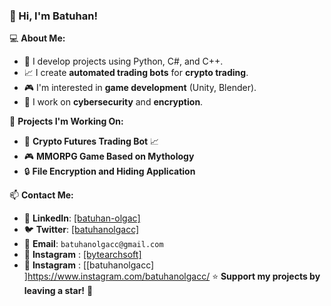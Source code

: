 ### 👋 Hi, I'm Batuhan!

💻 **About Me:**
- 🔹 I develop projects using Python, C#, and C++.
- 📈 I create **automated trading bots** for **crypto trading**.
- 🎮 I'm interested in **game development** (Unity, Blender).
- 🔐 I work on **cybersecurity** and **encryption**.

🚀 **Projects I'm Working On:**  
- 🤖 **Crypto Futures Trading Bot** 📈  
- 🎮 **MMORPG Game Based on Mythology**  
- 🔒 **File Encryption and Hiding Application**  

📫 **Contact Me:**  
- 💬 **LinkedIn**: [[batuhan-olgac]  ](https://www.linkedin.com/in/batuhan-olgac-2b921154/)
- 🐦 **Twitter**: [[batuhanolgacc]](https://x.com/batuhanolgacc)
- 📩 **Email**: `batuhanolgacc@gmail.com`  
- 💬 **Instagram** : [[bytearchsoft]  ](https://www.instagram.com/bytearchsoft/)
- 💬 **Instagram** : [[batuhanolgacc]  ]https://www.instagram.com/batuhanolgacc/
⭐ **Support my projects by leaving a star!** 🚀
